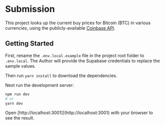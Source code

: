 # Submission

This project looks up the current buy prices for Bitcoin (BTC) in various currencies, using the publicly-available [Coinbase API](https://api.coinbase.com/v2/prices/BTC-USD/buy).

## Getting Started

First, rename the `.env.local.example` file in the project root folder to `.env.local`. The Author will provide the Supabase credentials to replace the sample values.

Then run `yarn install` to download the dependencies.

Next run the development server:

```bash
npm run dev
# or
yarn dev
```

Open [http://localhost:3001]](http://localhost:3001) with your browser to see the result.